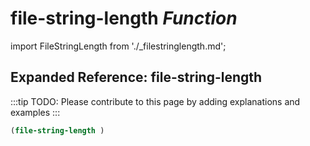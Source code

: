 # **file-string-length** *Function*

import FileStringLength from './_filestringlength.md';

<FileStringLength />

## Expanded Reference: file-string-length

:::tip
TODO: Please contribute to this page by adding explanations and examples
:::

```lisp
(file-string-length )
```
